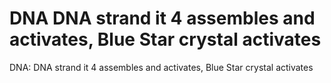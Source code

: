 # DNA DNA strand it 4 assembles and activates, Blue Star crystal activates

DNA: DNA strand it 4 assembles and activates, Blue Star crystal activates